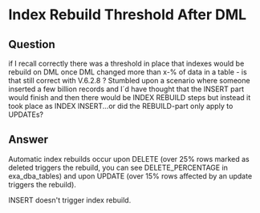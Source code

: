 # Index Rebuild Threshold After DML

## Question
if I recall correctly there was a threshold in place that indexes would be rebuild on DML once DML changed more than x-% of data in a table - is that still correct with V.6.2.8 ? Stumbled upon a scenario where someone inserted a few billion records and I´d have thought that the INSERT part would finish and then there would be INDEX REBUILD steps but instead it took place as INDEX INSERT...or did the REBUILD-part only apply to UPDATEs?

## Answer
Automatic index rebuilds occur upon DELETE (over 25% rows marked as deleted triggers the rebuild, you can see DELETE_PERCENTAGE in exa_dba_tables) and upon UPDATE (over 15% rows affected by an update triggers the rebuild).

INSERT doesn't trigger index rebuild.
